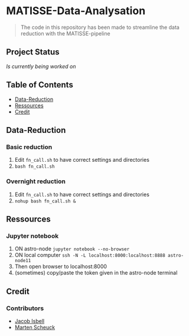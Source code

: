 # MATISSE-Data-Analysation

> The code in this repository has been made to streamline the data reduction with the MATISSE-pipeline

## Project Status
_Is currently being worked on_

## Table of Contents
* [Data-Reduction](#Data-Reduction)
* [Ressources](#Ressources)
* [Credit](#Credit)

## Data-Reduction
### Basic reduction
1. Edit `fn_call.sh` to have correct settings and directories
2. `bash fn_call.sh`

### Overnight reduction
1. Edit `fn_call.sh` to have correct settings and directories
2. `nohup bash fn_call.sh &`

## Ressources
### Jupyter notebook
1. ON astro-node `jupyter notebook --no-browser`
2. ON local computer `ssh -N -L localhost:8000:localhost:8888 astro-node11`
3. Then open browser to localhost:8000
4. (sometimes) copy/paste the token given in the astro-node terminal


## Credit
### Contributors
* [Jacob Isbell](#https://www.github.com/jwisbell/ "Jacob Isbell")
* [Marten Scheuck](#https://www.github.com/MBSck/ "Marten Scheuck")
